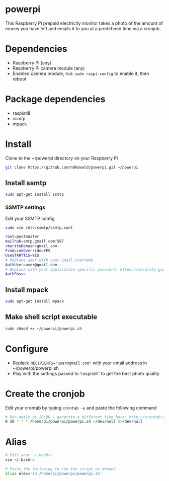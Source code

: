 # powerpi
This Raspberry Pi prepaid electricity monitor takes a photo of the amount of money you have left and emails it to you at a predefined time via a cronjob.

# Dependencies
- Raspberry Pi (any)
- Raspberry Pi camera module (any)
- Enabled camera module, run: ```sudo raspi-config``` to enable it, then reboot

# Package dependencies
- raspistill
- ssmtp
- mpack

# Install
Clone to the ~/powerpi directory on your Raspberry Pi
```bash
git clone https://github.com/n8kowald/powerpi.git ~/powerpi
```

## Install ssmtp
```bash
sudo apt-get install ssmtp
```
### SSMTP settings
Edit your SSMTP config

```bash
sudo vim /etc/ssmtp/ssmtp.conf
```

```bash
root=postmaster
mailhub=smtp.gmail.com:587
rewriteDomain=gmail.com
FromLineOverride=YES
UseSTARTTLS=YES
# Replace user with your Gmail username
AuthUser=user@gmail.com
# Replace with your application specific password: https://security.google.com/settings/security/apppasswords
AuthPass=
```

## Install mpack
```bash
sudo apt-get install mpack
```

## Make shell script executable
```bash
sudo chmod +x ~/powerpi/powerpi.sh
```

# Configure
- Replace ```RECIPIENTS="user@gmail.com"``` with your email address in ~/powerpi/powerpi.sh
- Play with the settings passed to 'raspistill' to get the best photo quality

# Create the cronjob
Edit your crontab by typing ```crontab -e``` and paste the following command

```bash
# Run daily at 20:00 - generate a different time here: http://crontab-generator.org
0 20 * * * /home/pi/powerpi/powerpi.sh >/dev/null 2>/dev/null
```

# Alias
```bash
# Edit your ~/.bashrc
vim ~/.bashrc

# Paste the following to run the script on demand
alias elec='sh /home/pi/powerpi/powerpi.sh'
```
